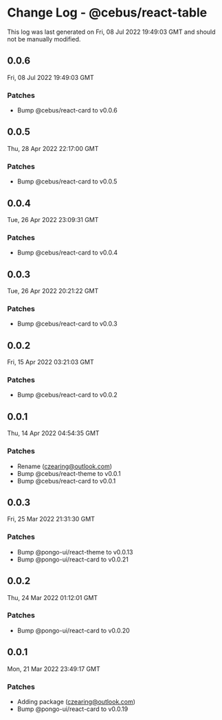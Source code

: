 # Change Log - @cebus/react-table

This log was last generated on Fri, 08 Jul 2022 19:49:03 GMT and should not be manually modified.

<!-- Start content -->

## 0.0.6

Fri, 08 Jul 2022 19:49:03 GMT

### Patches

- Bump @cebus/react-card to v0.0.6

## 0.0.5

Thu, 28 Apr 2022 22:17:00 GMT

### Patches

- Bump @cebus/react-card to v0.0.5

## 0.0.4

Tue, 26 Apr 2022 23:09:31 GMT

### Patches

- Bump @cebus/react-card to v0.0.4

## 0.0.3

Tue, 26 Apr 2022 20:21:22 GMT

### Patches

- Bump @cebus/react-card to v0.0.3

## 0.0.2

Fri, 15 Apr 2022 03:21:03 GMT

### Patches

- Bump @cebus/react-card to v0.0.2

## 0.0.1

Thu, 14 Apr 2022 04:54:35 GMT

### Patches

- Rename (czearing@outlook.com)
- Bump @cebus/react-theme to v0.0.1
- Bump @cebus/react-card to v0.0.1

## 0.0.3

Fri, 25 Mar 2022 21:31:30 GMT

### Patches

- Bump @pongo-ui/react-theme to v0.0.13
- Bump @pongo-ui/react-card to v0.0.21

## 0.0.2

Thu, 24 Mar 2022 01:12:01 GMT

### Patches

- Bump @pongo-ui/react-card to v0.0.20

## 0.0.1

Mon, 21 Mar 2022 23:49:17 GMT

### Patches

- Adding package (czearing@outlook.com)
- Bump @pongo-ui/react-card to v0.0.19
